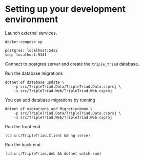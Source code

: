 # Setting up your development environment

Launch external services.

```
docker-compose up
```

```
postgres: localhost:5432
seq: localhost:5341
```

Connect to postgres server and create the `triple_triad` database.

Run the database migrations

```
dotnet ef database update \
    -p src/TripleTriad.Data/TripleTriad.Data.csproj \
    -s src/TripleTriad.Web/TripleTriad.Web.csproj
```

You can add database migrations by running

```
dotnet ef migrations add MigrationName \
    -p src/TripleTriad.Data/TripleTriad.Data.csproj \
    -s src/TripleTriad.Web/TripleTriad.Web.csproj
```

Run the front end

```
(cd src/TripleTriad.Client && ng serve)
```

Run the back end

```
(cd src/TripleTriad.Web && dotnet watch run)
```
